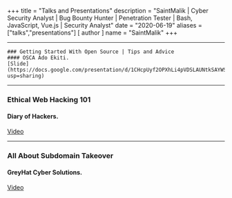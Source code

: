 +++
title = "Talks and Presentations"
description = "SaintMalik | Cyber Security Analyst | Bug Bounty Hunter | Penetration Tester | Bash, JavaScript, Vue.js | Security Analyst"
date = "2020-06-19"
aliases = ["talks","presentations"]
[ author ] 
name = "SaintMalik"
+++

***
```
### Getting Started With Open Source | Tips and Advice
#### OSCA Ado Ekiti.
[Slide](https://docs.google.com/presentation/d/1CHcpUyf2OPXhLi4pVDSLAUNtkSAYWS9fNDU2xreT69Y/edit?usp=sharing)
```
***

### Ethical Web Hacking 101
####  Diary of Hackers.
[Video](https://youtu.be/c0kw7alNzZk)

***

### All About Subdomain Takeover
####  GreyHat Cyber Solutions.
[Video](https://us05web.zoom.us/j/85294020790?pwd=elhxY0k5bU4rVzNnZy9tcVhHRDZHZz09)
